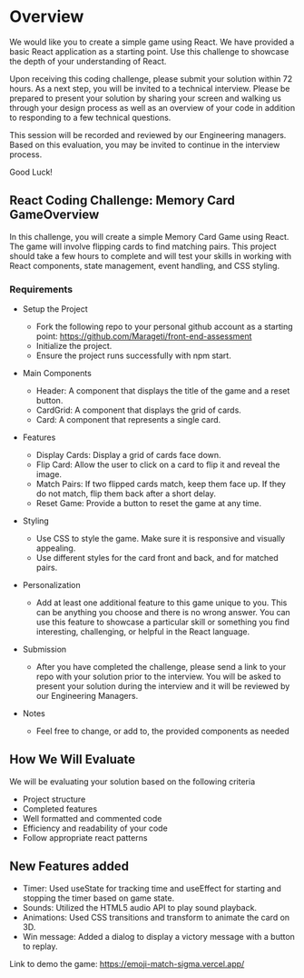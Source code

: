 # Overview

We would like you to create a simple game using React. We have provided a basic React application as a starting point. Use this challenge to showcase the depth of your understanding of React.

Upon receiving this coding challenge, please submit your solution within 72 hours. As a next step, you will be invited to a technical interview. Please be prepared to present your solution by sharing your screen and walking us through your design process as well as an overview of your code in addition to responding to a few technical questions.

This session will be recorded and reviewed by our Engineering managers. Based on this evaluation, you may be invited to continue in the interview process.

Good Luck!

## React Coding Challenge: Memory Card GameOverview

In this challenge, you will create a simple Memory Card Game using React. The game will involve flipping cards to find matching pairs. This project should take a few hours to complete and will test your skills in working with React components, state management, event handling, and CSS styling.

### Requirements

-   Setup the Project

    -   Fork the following repo to your personal github account as a starting point: https://github.com/Marageti/front-end-assessment
    -   Initialize the project.
    -   Ensure the project runs successfully with npm start.

-   Main Components

    -   Header: A component that displays the title of the game and a reset button.
    -   CardGrid: A component that displays the grid of cards.
    -   Card: A component that represents a single card.

-   Features

    -   Display Cards: Display a grid of cards face down.
    -   Flip Card: Allow the user to click on a card to flip it and reveal the image.
    -   Match Pairs: If two flipped cards match, keep them face up. If they do not match, flip them back after a short delay.
    -   Reset Game: Provide a button to reset the game at any time.

-   Styling

    -   Use CSS to style the game. Make sure it is responsive and visually appealing.
    -   Use different styles for the card front and back, and for matched pairs.

-   Personalization

    -   Add at least one additional feature to this game unique to you. This can be anything you choose and there is no wrong answer. You can use this feature to showcase a particular skill or something you find interesting, challenging, or helpful in the React language.

-   Submission

    -   After you have completed the challenge, please send a link to your repo with your solution prior to the interview. You will be asked to present your solution during the interview and it will be reviewed by our Engineering Managers.

-   Notes
    -   Feel free to change, or add to, the provided components as needed

## How We Will Evaluate

We will be evaluating your solution based on the following criteria

-   Project structure
-   Completed features
-   Well formatted and commented code
-   Efficiency and readability of your code
-   Follow appropriate react patterns

## New Features added

-   Timer: Used useState for tracking time and useEffect for starting and stopping the timer based on game state.
-   Sounds: Utilized the HTML5 audio API to play sound playback.
-   Animations: Used CSS transitions and transform to animate the card on 3D.
-   Win message: Added a dialog to display a victory message with a button to replay.

Link to demo the game: https://emoji-match-sigma.vercel.app/
